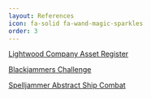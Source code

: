 ```yaml
---
layout: References
icon: fa-solid fa-wand-magic-sparkles
order: 3
---
```


[Lightwood Company Asset Register](https://docs.google.com/spreadsheets/d/1CIaxgS18aHleHDCdmJn8PLIbhBMeuvEhB6ZKcBMN6I8/edit?gid=1803116593#gid=1803116593)


[Blackjammers Challenge](https://docs.google.com/document/d/1Fd2kSfH84MhMMs3iRYlR7j5lPRUgt_HQhExev0Mjq90/edit?tab=t.0)


[Spelljammer Abstract Ship Combat](https://docs.google.com/document/d/1SRuJpft1Y7gynH3v6RHCuemqnNRYud_pJkue3m2eEg8/edit?tab=t.0#heading=h.5bk7zan3xig2)


